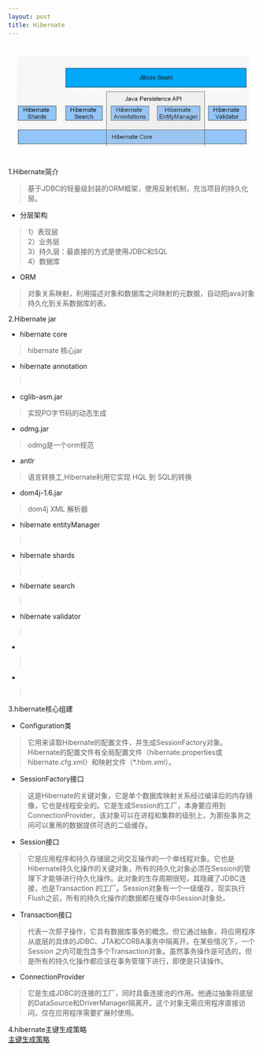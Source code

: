 ```yaml
---
layout: post
title: Hibernate
---
```


![](https://raw.githubusercontent.com/nanhuirong/nanhuirong.github.io/master/_posts/hibernate/Hibernate产品介绍.png)

1.Hibernate简介
>基于JDBC的轻量级封装的ORM框架，使用反射机制，充当项目的持久化层。<br>

+ 分层架构<br>
>1）表现层<br>
>2）业务层<br>
>3）持久层：最直接的方式是使用JDBC和SQL<br>
>4）数据库<br>
+ ORM<br>
>对象关系映射，利用描述对象和数据库之间映射的元数据，自动把java对象持久化到关系数据库的表。<br>

2.Hibernate jar
+ hibernate core<br>
>hibernate 核心jar<br>
+ hibernate annotation<br>
><br>
+ cglib-asm.jar<br>
>实现PO字节码的动态生成<br>
+ odmg.jar<br>
>odmg是一个orm规范<br>
+ antlr<br>
>语言转换工,Hibernate利用它实现 HQL 到 SQL的转换<br>
+ dom4j-1.6.jar<br>
>dom4j XML 解析器<br>
+ hibernate entityManager<br>
><br>
+ hibernate shards<br>
><br>
+ hibernate search<br>
><br>
+ hibernate validator<br>
><br>
+ <br>
><br>
+ <br>
><br>

3.hibernate核心组建
+ Configuration类<br>
>它用来读取Hibernate的配置文件，并生成SessionFactory对象。Hibernate的配置文件有全局配置文件（hibernate.properties或hibernate.cfg.xml）和映射文件（*.hbm.xml）。<br>
+ SessionFactory接口<br>
>这是Hibernate的关键对象，它是单个数据库映射关系经过编译后的内存镜像，它也是线程安全的。它是生成Session的工厂，本身要应用到ConnectionProvider，该对象可以在进程和集群的级别上，为那些事务之间可以重用的数据提供可选的二级缓存。<br>
+ Session接口<br>
>它是应用程序和持久存储层之间交互操作的一个单线程对象。它也是Hibernate持久化操作的关键对象，所有的持久化对象必须在Session的管理下才能够进行持久化操作。此对象的生存周期很短，其隐藏了JDBC连接，也是Transaction 的工厂。Session对象有一个一级缓存，现实执行Flush之前，所有的持久化操作的数据都在缓存中Session对象处。<br>
+ Transaction接口<br>
>代表一次原子操作，它具有数据库事务的概念。但它通过抽象，将应用程序从底层的具体的JDBC、JTA和CORBA事务中隔离开。在某些情况下，一个Session 之内可能包含多个Transaction对象。虽然事务操作是可选的，但是所有的持久化操作都应该在事务管理下进行，即使是只读操作。<br>
+ ConnectionProvider<br>
>它是生成JDBC的连接的工厂，同时具备连接池的作用。他通过抽象将底层的DataSource和DriverManager隔离开。这个对象无需应用程序直接访问，仅在应用程序需要扩展时使用。<br>

4.hibernate主键生成策略<br>
[主键生成策略](http://www.cnblogs.com/hoobey/p/5508992.html)<br>